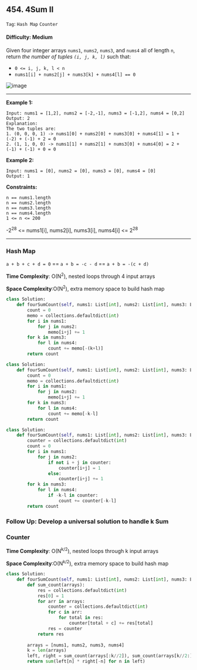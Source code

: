 ## 454. 4Sum II

```Tag```: ```Hash Map``` ```Counter```

#### Difficulty: Medium

Given four integer arrays ```nums1```, ```nums2```, ```nums3```, and ```nums4``` all of length ```n```, return _the number of tuples ```(i, j, k, l)```_ such that:

- ```0 <= i, j, k, l < n```
- ```nums1[i] + nums2[j] + nums3[k] + nums4[l] == 0```

![image](https://user-images.githubusercontent.com/35042430/213903180-8326b7e2-ab7b-4669-b176-e2a5d91be864.png)

---

__Example 1:__
```
Input: nums1 = [1,2], nums2 = [-2,-1], nums3 = [-1,2], nums4 = [0,2]
Output: 2
Explanation:
The two tuples are:
1. (0, 0, 0, 1) -> nums1[0] + nums2[0] + nums3[0] + nums4[1] = 1 + (-2) + (-1) + 2 = 0
2. (1, 1, 0, 0) -> nums1[1] + nums2[1] + nums3[0] + nums4[0] = 2 + (-1) + (-1) + 0 = 0
```

__Example 2:__
```
Input: nums1 = [0], nums2 = [0], nums3 = [0], nums4 = [0]
Output: 1
```

__Constraints:__
```
n == nums1.length
n == nums2.length
n == nums3.length
n == nums4.length
1 <= n <= 200
```
-2<sup>28</sup> <= nums1[i], nums2[i], nums3[i], nums4[i] <= 2<sup>28</sup>

---

### Hash Map

```a + b + c + d = 0``` == ```a + b = -c - d``` == ```a + b = -(c + d)```

__Time Complexity__: O(N<sup>2</sup>), nested loops through 4 input arrays

__Space Complexity__:O(N<sup>2</sup>), extra memory space to build hash map


```Python
class Solution:
    def fourSumCount(self, nums1: List[int], nums2: List[int], nums3: List[int], nums4: List[int]) -> int:
        count = 0
        memo = collections.defaultdict(int)
        for i in nums1:
            for j in nums2: 
                memo[i+j] += 1
        for k in nums3:
            for l in nums4:                 
                count += memo[-(k+l)]
        return count
```

```Python
class Solution:
    def fourSumCount(self, nums1: List[int], nums2: List[int], nums3: List[int], nums4: List[int]) -> int:
        count = 0
        memo = collections.defaultdict(int)
        for i in nums1:
            for j in nums2: 
                memo[i+j] += 1
        for k in nums3:
            for l in nums4:                 
                count += memo[-k-l]
        return count
```

```Python
class Solution:
    def fourSumCount(self, nums1: List[int], nums2: List[int], nums3: List[int], nums4: List[int]) -> int:
        counter = collections.defaultdict(int)
        count = 0
        for i in nums1:
            for j in nums2:
                if not i + j in counter:
                    counter[i+j] = 1
                else:
                    counter[i+j] += 1                
        for k in nums3:
            for l in nums4:
                if -k-l in counter:
                    count += counter[-k-l]
        return count
```

### Follow Up: Develop a universal solution to handle k Sum 

### Counter

__Time Complexity__: O(N<sup>k/2</sup>), nested loops through k input arrays

__Space Complexity__:O(N<sup>k/2</sup>), extra memory space to build hash map

```Python
class Solution:
    def fourSumCount(self, nums1: List[int], nums2: List[int], nums3: List[int], nums4: List[int]) -> int:
        def sum_count(arrays):
            res = collections.defaultdict(int)
            res[0] = 1
            for arr in arrays:
                counter = collections.defaultdict(int)
                for c in arr:
                    for total in res:
                        counter[total + c] += res[total]
                res = counter
            return res
        
        arrays = [nums1, nums2, nums3, nums4]
        k = len(arrays)
        left, right = sum_count(arrays[:k//2]), sum_count(arrays[k//2:])
        return sum(left[n] * right[-n] for n in left)
```
